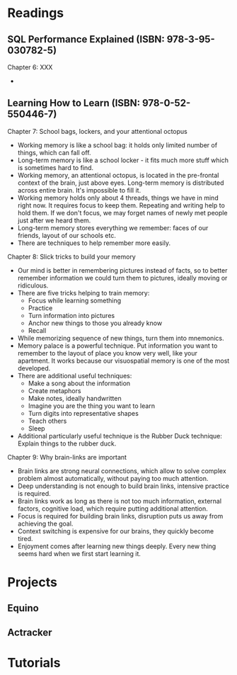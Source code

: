 # Readings

## SQL Performance Explained (ISBN: 978-3-95-030782-5)

Chapter 6: XXX

-

## Learning How to Learn (ISBN: 978-0-52-550446-7)

Chapter 7: School bags, lockers, and your attentional octopus

- Working memory is like a school bag: it holds only limited number of things, which can fall off.
- Long-term memory is like a school locker - it fits much more stuff which is sometimes hard to find.
- Working memory, an attentional octopus, is located in the pre-frontal context of the brain, just above eyes. Long-term
  memory is distributed across entire brain. It's impossible to fill it.
- Working memory holds only about 4 threads, things we have in mind right now. It requires focus to keep them. Repeating
  and writing help to hold them. If we don't focus, we may forget names of newly met people just after we heard them.
- Long-term memory stores everything we remember: faces of our friends, layout of our schools etc.
- There are techniques to help remember more easily.

Chapter 8: Slick tricks to build your memory

- Our mind is better in remembering pictures instead of facts, so to better remember information we could turn them to
  pictures, ideally moving or ridiculous.
- There are five tricks helping to train memory:
    - Focus while learning something
    - Practice
    - Turn information into pictures
    - Anchor new things to those you already know
    - Recall
- While memorizing sequence of new things, turn them into mnemonics.
- Memory palace is a powerful technique. Put information you want to remember to the layout of place you know very well,
  like your apartment. It works because our visuospatial memory is one of the most developed.
- There are additional useful techniques:
    - Make a song about the information
    - Create metaphors
    - Make notes, ideally handwritten
    - Imagine you are the thing you want to learn
    - Turn digits into representative shapes
    - Teach others
    - Sleep
- Additional particularly useful technique is the Rubber Duck technique: Explain things to the rubber duck.

Chapter 9: Why brain-links are important

- Brain links are strong neural connections, which allow to solve complex problem almost automatically, without paying
  too much attention.
- Deep understanding is not enough to build brain links, intensive practice is required.
- Brain links work as long as there is not too much information, external factors, cognitive load, which require putting
  additional attention.
- Focus is required for building brain links, disruption puts us away from achieving the goal.
- Context switching is expensive for our brains, they quickly become tired.
- Enjoyment comes after learning new things deeply. Every new thing seems hard when we first start learning it.

# Projects

## Equino

## Actracker

# Tutorials
